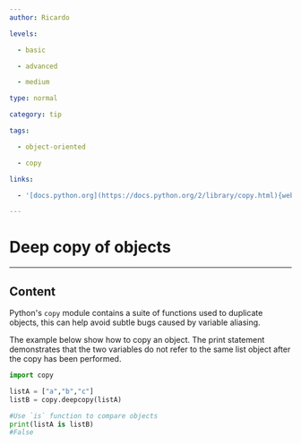 ```yaml
---
author: Ricardo

levels:

  - basic

  - advanced

  - medium

type: normal

category: tip

tags:

  - object-oriented

  - copy

links:

  - '[docs.python.org](https://docs.python.org/2/library/copy.html){website}'

---
```


# Deep copy of objects

---

## Content

Python's `copy` module contains a suite of functions used to duplicate objects, this can help avoid subtle bugs caused by variable aliasing.

The example below show how to copy an object. The print statement demonstrates that the two variables do not refer to the same list object after the copy has been performed.

```python
import copy

listA = ["a","b","c"]
listB = copy.deepcopy(listA)

#Use `is` function to compare objects
print(listA is listB)
#False
```
